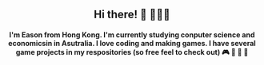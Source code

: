 <h2 align="center"> Hi there! 👋 👹👺🤡 </h2>

<h4 align="center"> I'm Eason from Hong Kong. I'm currently studying conputer science and economicsin in Asutralia. I love coding and making games. I have several game projects in my respositories (so free feel to check out) 🎮 👾 🤖 🎲 </h4> 




